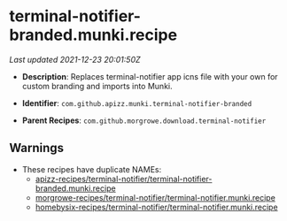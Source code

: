 # terminal-notifier-branded.munki.recipe

_Last updated 2021-12-23 20:01:50Z_

- **Description**: Replaces terminal-notifier app icns file with your own for custom branding and imports into Munki.

- **Identifier**: `com.github.apizz.munki.terminal-notifier-branded`

- **Parent Recipes**: `com.github.morgrowe.download.terminal-notifier`


## Warnings

- These recipes have duplicate NAMEs:
    - [apizz-recipes/terminal-notifier/terminal-notifier-branded.munki.recipe](/autopkg-dupe-tracker/apizz-recipes/terminal-notifier/terminal-notifier-branded.munki.recipe)
    - [morgrowe-recipes/terminal-notifier/terminal-notifier.munki.recipe](/autopkg-dupe-tracker/morgrowe-recipes/terminal-notifier/terminal-notifier.munki.recipe)
    - [homebysix-recipes/terminal-notifier/terminal-notifier.munki.recipe](/autopkg-dupe-tracker/homebysix-recipes/terminal-notifier/terminal-notifier.munki.recipe)
